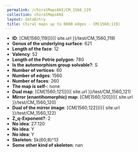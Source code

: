 ```yaml
--- 
 permalink: /chiralMaps6kE/CM_1560_119 
 collection: chiralMaps6kE
 layout: dataEntry
 title: Chiral maps up to 6000 edges - CM[1560;119]
---
```


- **ID**: [CM[1560;119]]({{ site.url }}/test/CM_1560_119)
- **Genus of the underlying surface**: 621
- **Length of the face**: 12
- **Valency**: 52
- **Length of the Petrie polygon**: 780
- **Is the automorphism group solvable?**: S
- **Number of vertices**: 60
- **Number of edges**: 1560
- **Number of faces**: 260
- **The map is self-**: none
- **Dual map**: [CM[1560;121]]({{ site.url }}/test/CM_1560_121)
- **Mirror (enantihomorphic) map**: [CM[1560;120]]({{ site.url }}/test/CM_1560_120)
- **Dual of the mirror image**: [CM[1560;122]]({{ site.url }}/test/CM_1560_122)
- **Z_q-Exponent?**: 2
- **No idea**:  27:120
- **No idea**: Y
- **No idea**: Y
- **Skeleton**: Sk(60;8)^13
- **Some other kind of skeleton**: nan
